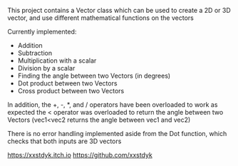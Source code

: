 This project contains a Vector class which can be used to create a 2D or 3D vector, and use different mathematical functions on the vectors

Currently implemented:
- Addition
- Subtraction
- Multiplication with a scalar
- Division by a scalar
- Finding the angle between two Vectors (in degrees)
- Dot product between two Vectors
- Cross product between two Vectors

In addition, the +, -, *, and / operators have been overloaded to work as expected 
the < operator was overloaded to return the angle between two Vectors 
	(vec1<vec2 returns the angle between vec1 and vec2)

There is no error handling implemented aside from the Dot function, which checks that both inputs are 3D vectors

https://xxstdyk.itch.io
https://github.com/xxstdyk